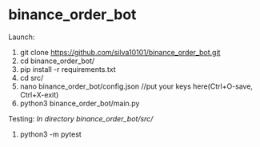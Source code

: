 # binance_order_bot
Launch:
1) git clone https://github.com/silva10101/binance_order_bot.git
2) cd binance_order_bot/
3) pip install -r requirements.txt
4) cd src/
5) nano binance_order_bot/config.json  //put your keys here(Ctrl+O-save, Ctrl+X-exit)
6) python3 binance_order_bot/main.py

Testing:
*In directory binance_order_bot/src/*
1) python3 -m pytest
